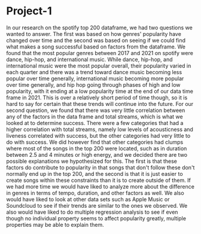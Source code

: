 # Project-1
  In our research on the spotify top 200 dataframe, we had two questions we wanted to answer. The first was based on how genres' popularity have changed over time and the second was based on seeing if we could find what makes a song successful based on factors from the dataframe. 
  We found that the most popular genres between 2017 and 2021 on spotify were dance, hip-hop, and international music. While dance, hip-hop, and international music were the most popular overall, their popularity varied in each quarter and there was a trend toward dance music becoming less popular over time generally, international music becoming more popular over time generally, and hip hop going through phases of high and low popularity, with it ending at a low popularity time at the end of our data time frame in 2021. This is over a relatively short period of time though, so it is hard to say for certain that these trends will continue into the future. 
    For our second question, we found that there was very little correlation between any of the factors in the data frame and total streams, which is what we looked at to determine success. There were a few categories that had a higher correlation with total streams, namely low levels of acousticness and liveness correlated with success, but the other categories had very little to do with success. We did however find that other categories had clumps where most of the songs in the top 200 were located, such as in duration between 2.5 and 4 minutes or high energy, and we decided there are two possible explanations we hypothesized for this. The first is that these factors do contribute to popularity in that songs that don't follow these don't normally end up in the top 200, and the second is that it is just easier to create songs within these constraints than it is to create outside of them. 
  If we had more time we would have liked to analyze more about the difference in genres in terms of tempo, duration, and other factors as well. We also would have liked to look at other data sets such as Apple Music or Soundcloud to see if their trends are similar to the ones we observed. We also would have liked to do multiple regression analysis to see if even though no individual property seems to affect popularity greatly, multiple properties may be able to explain them. 
